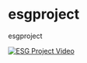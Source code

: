 # esgproject
esgproject
  

[![ESG Project Video](https://youtu.be/PHkqtazvXfQ/0.jpg)](https://youtu.be/PHkqtazvXfQ)

